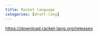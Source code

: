 ```yaml
---
title: Racket language
categories: [draft-lang]
---
```


<https://download.racket-lang.org/releases>

